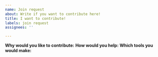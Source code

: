 ```yaml
---
name: Join request
about: Write if you want to contribute here!
title: I want to contribute!
labels: join request
assignees: ''

---
```


**Why would you like to contribute:** <!-- Write here a clear reason why you want to contribute to the repository -->
**How would you help:** <!-- Write here a reason how you would help -->
**Which tools you would make:** <!-- Write here which tools you would create. If you don't want to make tools, write here what would you do -->
